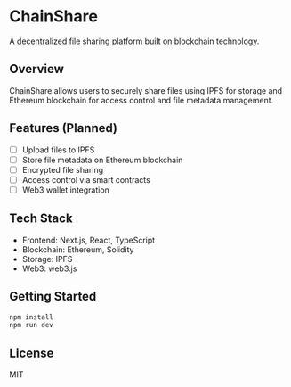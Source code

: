 # ChainShare

A decentralized file sharing platform built on blockchain technology.

## Overview

ChainShare allows users to securely share files using IPFS for storage and Ethereum blockchain for access control and file metadata management.

## Features (Planned)

- [ ] Upload files to IPFS
- [ ] Store file metadata on Ethereum blockchain
- [ ] Encrypted file sharing
- [ ] Access control via smart contracts
- [ ] Web3 wallet integration

## Tech Stack

- Frontend: Next.js, React, TypeScript
- Blockchain: Ethereum, Solidity
- Storage: IPFS
- Web3: web3.js

## Getting Started

```bash
npm install
npm run dev
```

## License

MIT